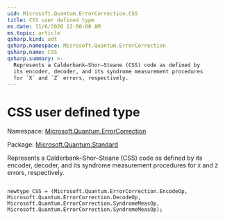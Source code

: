 ```yaml
---
uid: Microsoft.Quantum.ErrorCorrection.CSS
title: CSS user defined type
ms.date: 11/6/2020 12:00:00 AM
ms.topic: article
qsharp.kind: udt
qsharp.namespace: Microsoft.Quantum.ErrorCorrection
qsharp.name: CSS
qsharp.summary: >-
  Represents a Calderbank–Shor–Steane (CSS) code as defined by
  its encoder, decoder, and its syndrome measurement procedures
  for `X` and `Z` errors, respectively.
---
```


# CSS user defined type

Namespace: [Microsoft.Quantum.ErrorCorrection](xref:Microsoft.Quantum.ErrorCorrection)

Package: [Microsoft.Quantum.Standard](https://nuget.org/packages/Microsoft.Quantum.Standard)


Represents a Calderbank–Shor–Steane (CSS) code as defined byits encoder, decoder, and its syndrome measurement proceduresfor `X` and `Z` errors, respectively.

```qsharp

newtype CSS = (Microsoft.Quantum.ErrorCorrection.EncodeOp, Microsoft.Quantum.ErrorCorrection.DecodeOp, Microsoft.Quantum.ErrorCorrection.SyndromeMeasOp, Microsoft.Quantum.ErrorCorrection.SyndromeMeasOp);
```

